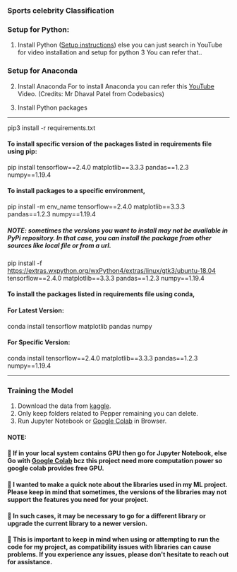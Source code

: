 
### Sports celebrity Classification
### Setup for Python:

1. Install Python ([Setup instructions](https://wiki.python.org/moin/BeginnersGuide))
 else you can just search in YouTube for video installation and setup for python 3 You can refer that..

### Setup for Anaconda
2. Install Anaconda 
For to install Anaconda you can refer this [YouTube](https://youtu.be/Vt6loGK9Adc) Video. (Credits: Mr Dhaval Patel from Codebasics)

3. Install Python packages

----
pip3 install -r requirements.txt


#### To install specific version of the packages listed in requirements file using pip:

pip install tensorflow==2.4.0 matplotlib==3.3.3 pandas==1.2.3 numpy==1.19.4

#### To install packages to a specific environment,
pip install -m env_name tensorflow==2.4.0 matplotlib==3.3.3 pandas==1.2.3 numpy==1.19.4

##### NOTE: sometimes the versions you want to install may not be available in PyPi repository. In that case, you can install the package from other sources like local file or from a url.

pip install -f https://extras.wxpython.org/wxPython4/extras/linux/gtk3/ubuntu-18.04 tensorflow==2.4.0 matplotlib==3.3.3 pandas==1.2.3 numpy==1.19.4

#### To install the packages listed in requirements file using conda,
#### For Latest Version:

conda install tensorflow matplotlib pandas numpy

#### For Specific Version:

conda install tensorflow==2.4.0 matplotlib==3.3.3 pandas==1.2.3 numpy==1.19.4

----
### Training the Model

1. Download the data from [kaggle](https://www.kaggle.com/arjuntejaswi/plant-village).
2. Only keep folders related to Pepper remaining you can delete.
3. Run Jupyter Notebook or [Google Colab](https://colab.research.google.com/) in Browser.


#### NOTE: 
#### 📌 If in your local system contains GPU then go for Jupyter Notebook, else Go with [Google Colab](https://colab.research.google.com/) bcz this project need more computation power so google colab provides free GPU. 

#### 📌 I wanted to make a quick note about the libraries used in my ML project. Please keep in mind that sometimes, the versions of the libraries may not support the features you need for your project. 
#### 📌 In such cases, it may be necessary to go for a different library or upgrade the current library to a newer version.
#### 📌 This is important to keep in mind when using or attempting to run the code for my project, as compatibility issues with libraries can cause problems. If you experience any issues, please don't hesitate to reach out for assistance.
